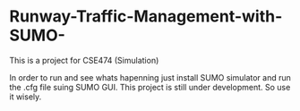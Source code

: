 # Runway-Traffic-Management-with-SUMO-
This is a project for CSE474 (Simulation)

In order to run and see whats hapenning just install SUMO simulator and run the .cfg file suing SUMO GUI. 
This project is still under development. So use it wisely.
